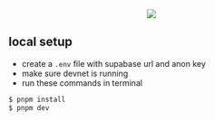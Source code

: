 <div align='center'>
<img  src="https://github.com/StackerDAOs/mega-dao-fe/assets/55238388/9ac8d3d4-d5b7-4599-b9d0-074ccdb571d7"  />
</div>

## local setup

- create a `.env` file with supabase url and anon key
- make sure devnet is running
- run these commands in terminal

```bash
$ pnpm install
$ pnpm dev
```
